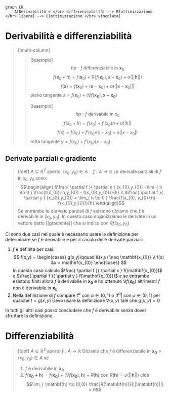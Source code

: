 ```mermaid
graph LR
	A[Derivabilità e </br> differenziabiltà] --> B[ottimizzazione </br> libera] --> C[ottimizzazione </br> vincolata]
```

# Derivabilità e differenziabilità


>[!multi-column]
>
>>[!esempio]
>>$$ hp: f \text { differenziabile in } \mathbf{x}_{0} $$
>>$$ f(\mathbf{x}_{0} + h) = f(\mathbf{x}_{0}) + \nabla \langle f(\mathbf{x}_{0}), \mathbf{x} - \mathbf{x}_{0}\rangle + o(||\mathbf{h}||)  $$
>>$$ f(\mathbf{x}) = f(\mathbf{x}_{0}) + \langle\mathbf{x}-\mathbf{x}_{0}\rangle + o (||\mathbf{x} - \mathbf{x}_{0}||) $$
>>piano tangente $z = f(\mathbf{x}_{0}) + \langle \nabla f(\mathbf{x_{0}}), \mathbf{x-\mathbf{x_{0}}}\rangle$
>
>>[!esempio]
>>$$ hp: f \text{ derivabile in } x_{0} $$
>>$$ f(x_{0}+h) = f(x_{0}) + f'(x_{0})h + o(|h|) $$
>>$$ f(x) = f(x_{0}) + f'(x_{0})(x-x_{0}) + o(|x-x_{0}|) $$
>>retta tangente $y = f(x_{0}) + f'(x_{0})(x-x_{0})$



## Derivate parziali e gradiente
>[!def]
>$A \subseteq \mathbb{R}^2$ aperto, $(x_{0},y_{0}) \in A\quad f : A \to \mathbb{R}$
>Le derivate parziali di $f$ in $x_{0},y_{0}$ sono:
>$$\begin{align}
> &\frac{ \partial f }{ \partial x } (x_{0},y_{0}) =\lim_{ h \to 0 } \frac{f(x_{0}+h,y_{0}) - f(x_{0},y_{0})}{h}    \\
> &\frac{ \partial f }{ \partial y } (x_{0},y_{0}) = \lim_{ h \to 0 } \frac{f(x_{0}, y_{0}+h) - f(x_{0},y_{0})}{h} 
>\end{align}$$
>Se entrambe le derivate parziali di $f$ esistono diciamo che $f$ è derivabile in $(x_{0},y_{0})$. In questo caso organizziamo le derivate in un vettore detto [[gradiente]] che si indica con $\nabla f(x_{0},y_{0})$


Ci sono due casi nel quale è necessario usare la definizione per determinare se $f$ è derivabile e per il cacolo delle derivate parziali:
1. $f$ è definita per casi:
 $$ f(x,y) = \begin{cases}
g(x,y)\qquad &(x,y) \neq \mathbf{x_{0}} \\
f(x) &x = \mathbf{x_{0}}
\end{cases} $$
In questo caso calcolo $\frac{ \partial f }{ \partial x } f(\mathbf{x_{0}})$ e $\frac{ \partial f }{ \partial y } f(\mathbf{x_{0}})$ e se entrambe esistono finiti allora $f$ è derivabile in $\mathbf{x_{0}}$ e ho ottenuto $\nabla f(\mathbf{x_{0}})$
altrimenti $f$ non è derivabile in $\mathbf{x}_{0}$
2. Nella definizione di $f$ compare $t^\alpha$ con $\alpha \in (0,1)$ o $|t^\alpha|$ con $\alpha \in (0,1]$ per qualche $t  = g(x,y)$
Devo usare la definizione $\forall (x,y)$ tale che $g(x,y) = 0$

In tutti gli altri casi posso concludere che $f$ è derivabile senza dover sfruttare la definizione.


# Differenziabilità
>[!def]
>$A \subseteq \mathbb{R}^2$ aperto $f : A \to \mathbb{R}$
>Diciamo che $f$ è differenziabile in $\mathbf{x_{0}} = (x_{0},y_{0}) \in A$ se
>1. $f$ è derivabile in $\mathbf{x_{0}}$
>2. $f(\mathbf{x_{0}+h}) = f(\mathbf{x_{0}}) + \langle \nabla f(\mathbf{x_{0}}),\mathbf{h}\rangle + R(\mathbf{h})$ con $R(\mathbf{h}) = o(||\mathbf{h}||)$ cioè $$\lim_{ \mathbf{h} \to (0,0)} \frac{R(\mathbf{h})}{||\mathbf{h}||} = 0$$
>